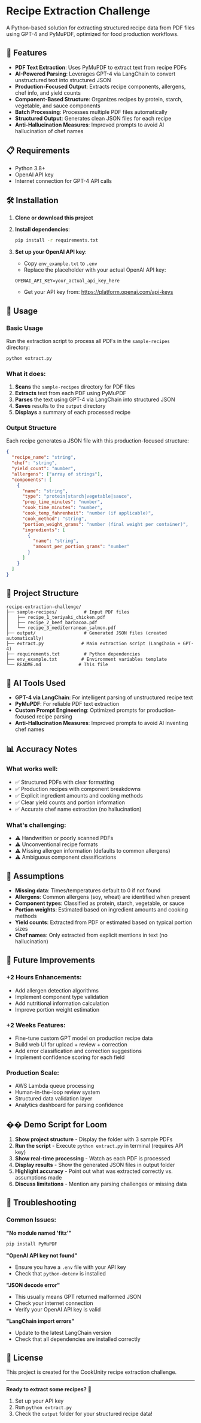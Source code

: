 # Recipe Extraction Challenge

A Python-based solution for extracting structured recipe data from PDF files using GPT-4 and PyMuPDF, optimized for food production workflows.

## 🚀 Features

- **PDF Text Extraction**: Uses PyMuPDF to extract text from recipe PDFs
- **AI-Powered Parsing**: Leverages GPT-4 via LangChain to convert unstructured text into structured JSON
- **Production-Focused Output**: Extracts recipe components, allergens, chef info, and yield counts
- **Component-Based Structure**: Organizes recipes by protein, starch, vegetable, and sauce components
- **Batch Processing**: Processes multiple PDF files automatically
- **Structured Output**: Generates clean JSON files for each recipe
- **Anti-Hallucination Measures**: Improved prompts to avoid AI hallucination of chef names

## 📋 Requirements

- Python 3.8+
- OpenAI API key
- Internet connection for GPT-4 API calls

## 🛠️ Installation

1. **Clone or download this project**

2. **Install dependencies**:
   ```bash
   pip install -r requirements.txt
   ```

3. **Set up your OpenAI API key**:
   - Copy `env_example.txt` to `.env`
   - Replace the placeholder with your actual OpenAI API key:
   ```
   OPENAI_API_KEY=your_actual_api_key_here
   ```
   - Get your API key from: https://platform.openai.com/api-keys

## 🎯 Usage

### Basic Usage

Run the extraction script to process all PDFs in the `sample-recipes` directory:

```bash
python extract.py
```

### What it does:

1. **Scans** the `sample-recipes` directory for PDF files
2. **Extracts** text from each PDF using PyMuPDF
3. **Parses** the text using GPT-4 via LangChain into structured JSON
4. **Saves** results to the `output` directory
5. **Displays** a summary of each processed recipe

### Output Structure

Each recipe generates a JSON file with this production-focused structure:

```json
{
  "recipe_name": "string",
  "chef": "string",
  "yield_count": "number",
  "allergens": ["array of strings"],
  "components": [
    {
      "name": "string",
      "type": "protein|starch|vegetable|sauce",
      "prep_time_minutes": "number",
      "cook_time_minutes": "number",
      "cook_temp_fahrenheit": "number (if applicable)",
      "cook_method": "string",
      "portion_weight_grams": "number (final weight per container)",
      "ingredients": [
        {
          "name": "string",
          "amount_per_portion_grams": "number"
        }
      ]
    }
  ]
}
```

## 📁 Project Structure

```
recipe-extraction-challenge/
├── sample-recipes/          # Input PDF files
│   ├── recipe_1_teriyaki_chicken.pdf
│   ├── recipe_2_beef_barbacoa.pdf
│   └── recipe_3_mediterranean_salmon.pdf
├── output/                  # Generated JSON files (created automatically)
├── extract.py              # Main extraction script (LangChain + GPT-4)
├── requirements.txt         # Python dependencies
├── env_example.txt         # Environment variables template
└── README.md              # This file
```

## 🤖 AI Tools Used

- **GPT-4 via LangChain**: For intelligent parsing of unstructured recipe text
- **PyMuPDF**: For reliable PDF text extraction
- **Custom Prompt Engineering**: Optimized prompts for production-focused recipe parsing
- **Anti-Hallucination Measures**: Improved prompts to avoid AI inventing chef names

## 📊 Accuracy Notes

### What works well:
- ✅ Structured PDFs with clear formatting
- ✅ Production recipes with component breakdowns
- ✅ Explicit ingredient amounts and cooking methods
- ✅ Clear yield counts and portion information
- ✅ Accurate chef name extraction (no hallucination)

### What's challenging:
- ⚠️ Handwritten or poorly scanned PDFs
- ⚠️ Unconventional recipe formats
- ⚠️ Missing allergen information (defaults to common allergens)
- ⚠️ Ambiguous component classifications

## 🔧 Assumptions

- **Missing data**: Times/temperatures default to 0 if not found
- **Allergens**: Common allergens (soy, wheat) are identified when present
- **Component types**: Classified as protein, starch, vegetable, or sauce
- **Portion weights**: Estimated based on ingredient amounts and cooking methods
- **Yield counts**: Extracted from PDF or estimated based on typical portion sizes
- **Chef names**: Only extracted from explicit mentions in text (no hallucination)

## 🚀 Future Improvements

### +2 Hours Enhancements:
- Add allergen detection algorithms
- Implement component type validation
- Add nutritional information calculation
- Improve portion weight estimation

### +2 Weeks Features:
- Fine-tune custom GPT model on production recipe data
- Build web UI for upload + review + correction
- Add error classification and correction suggestions
- Implement confidence scoring for each field

### Production Scale:
- AWS Lambda queue processing
- Human-in-the-loop review system
- Structured data validation layer
- Analytics dashboard for parsing confidence

## �� Demo Script for Loom

1. **Show project structure** - Display the folder with 3 sample PDFs
2. **Run the script** - Execute `python extract.py` in terminal (requires API key)
3. **Show real-time processing** - Watch as each PDF is processed
4. **Display results** - Show the generated JSON files in output folder
5. **Highlight accuracy** - Point out what was extracted correctly vs. assumptions made
6. **Discuss limitations** - Mention any parsing challenges or missing data

## 🐛 Troubleshooting

### Common Issues:

**"No module named 'fitz'"**
```bash
pip install PyMuPDF
```

**"OpenAI API key not found"**
- Ensure you have a `.env` file with your API key
- Check that `python-dotenv` is installed

**"JSON decode error"**
- This usually means GPT returned malformed JSON
- Check your internet connection
- Verify your OpenAI API key is valid

**"LangChain import errors"**
- Update to the latest LangChain version
- Check that all dependencies are installed correctly

## 📝 License

This project is created for the CookUnity recipe extraction challenge.

---

**Ready to extract some recipes?** 🍳

1. Set up your API key
2. Run `python extract.py`
3. Check the `output` folder for your structured recipe data! 